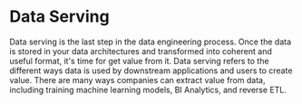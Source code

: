 # Data Serving

Data serving is the last step in the data engineering process. Once the data is stored in your data architectures and transformed into coherent and useful format, it's time for get value from it. Data serving refers to the different ways data is used by downstream applications and users to create value. There are many ways companies can extract value from data, including training machine learning models, BI Analytics, and reverse ETL.

